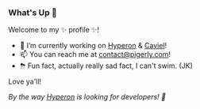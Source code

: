 ### What's Up 👋

Welcome to my ✨ profile ✨!

- 🔭 I’m currently working on [Hyperon](https://hyperonmc.com) & [Caviel](https://github.com/CavielLibraries)!
- 📫 You can reach me at [contact@pigerly.com](mailto:contact@pigerly.com)!
- ⛈ Fun fact, actually really sad fact, I can't swim. (JK)

Love ya'll!

*By the way [Hyperon](mailto:pigerly@hyperonmc.com) is looking for developers! 🤗*
